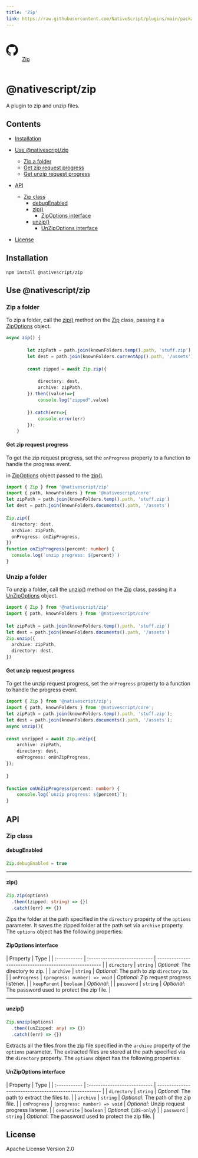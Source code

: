 ```yaml
---
title: 'Zip'
link: https://raw.githubusercontent.com/NativeScript/plugins/main/packages/zip/README.md
---
```


<div style="width: 100%; padding: 1.2em 0em">
	<img alt="github logo" src="../assets/images/github/GitHub-Mark-32px.png" style="display: inline; margin: 1em 0.5em 1em 0em">
	<a href="https://github.com/NativeScript/plugins/tree/main/packages/zip" target="_blank" noopener>Zip</a>
</div>

# @nativescript/zip

<!-- TODO: Describe "keepParent" and "overwrite" properties
 -->

A plugin to zip and unzip files.

## Contents

- [Installation](#installation)

- [Use @nativescript/zip](#use-nativescriptzip)
  - [Zip a folder](#zip-a-folder)
  - [Get zip request progress](#get-zip-request-progress)
  - [Get unzip request progress](#get-unzip-request-progress)
- [API](#api)
  - [Zip class](#zip-class)
    - [debugEnabled](#debugenabled)
    - [zip()](#zip)
      - [ZipOptions interface](#zipoptions-interface)
    - [unzip()](#unzip)
      - [UnZipOptions interface](#unzipoptions-interface)
- [License](#license)

## Installation

```cli
npm install @nativescript/zip
```

## Use @nativescript/zip

### Zip a folder

To zip a folder, call the [zip()](#zip) method on the [Zip](#zip-class) class, passing it a [ZipOptions]() object.

```typescript
async zip() {

        let zipPath = path.join(knownFolders.temp().path, 'stuff.zip');
        let dest = path.join(knownFolders.currentApp().path, '/assets');

        const zipped = await Zip.zip({

            directory: dest,
            archive: zipPath,
        }).then((value)=>{
            console.log("zipped",value)

        }).catch(err=>{
            console.error(err)
        });
    }
```

#### Get zip request progress

To get the zip request progress, set the `onProgress` property to a function to handle the progress event.

in [ZipOptions](#zipoptions) object passed to the [zip()](#zip).

```typescript
import { Zip } from '@nativescript/zip'
import { path, knownFolders } from '@nativescript/core'
let zipPath = path.join(knownFolders.temp().path, 'stuff.zip')
let dest = path.join(knownFolders.documents().path, '/assets')

Zip.zip({
  directory: dest,
  archive: zipPath,
  onProgress: onZipProgress,
})
function onZipProgress(percent: number) {
  console.log(`unzip progress: ${percent}`)
}
```

### Unzip a folder

To unzip a folder, call the [unzip()](#unzip) method on the [Zip](#zip-class) class, passing it a [UnZipOptions](#unzipoptions) object.

```typescript
import { Zip } from '@nativescript/zip'
import { path, knownFolders } from '@nativescript/core'

let zipPath = path.join(knownFolders.temp().path, 'stuff.zip')
let dest = path.join(knownFolders.documents().path, '/assets')
Zip.unzip({
  archive: zipPath,
  directory: dest,
})
```

#### Get unzip request progress

To get the unzip request progress, set the `onProgress` property to a function to handle the progress event.

```typescript
import { Zip } from '@nativescript/zip';
import { path, knownFolders } from '@nativescript/core';
let zipPath = path.join(knownFolders.temp().path, 'stuff.zip');
let dest = path.join(knownFolders.documents().path, '/assets');
async unzip(){

const unzipped = await Zip.unzip({
	archive: zipPath,
	directory: dest,
	onProgress: onUnZipProgress,
});

}

function onUnZipProgress(percent: number) {
	console.log(`unzip progress: ${percent}`);
}
```

## API

### Zip class

#### debugEnabled

```ts
Zip.debugEnabled = true
```

---

#### zip()

```ts
Zip.zip(options)
  .then((zipped: string) => {})
  .catch((err) => {})
```

Zips the folder at the path specified in the `directory` property of the `options` parameter. It saves the zipped folder at the path set via `archive` property. The `options` object has the following properties:

#### ZipOptions interface

| Property     | Type                         |
| :----------- | :--------------------------- | ------------------------------------------------------ |
| `directory`  | `string`                     | _Optional_: The directory to zip.                      |
| `archive`    | `string`                     | _Optional_: The path to zip `directory` to.            |
| `onProgress` | `(progress: number) => void` | _Optional_: Zip request progress listener.             |
| `keepParent` | `boolean`                    | _Optional_:                                            |
| `password`   | `string`                     | _Optional_: The password used to protect the zip file. |

---

#### unzip()

```ts
Zip.unzip(options)
  .then((unZipped: any) => {})
  .catch((err) => {})
```

Extracts all the files from the zip file specified in the `archive` property of the `options` parameter. The extracted files are stored at the path specified via the `directory` property. The `options` object has the following properties:

#### UnZipOptions interface

| Property     | Type                         |
| :----------- | :--------------------------- | ------------------------------------------------------ |
| `directory`  | `string`                     | _Optional_: The path to extract the files to.          |
| `archive`    | `string`                     | _Optional_: The path of the zip file.                  |
| `onProgress` | `(progress: number) => void` | _Optional_: Unzip request progress listener.           |
| `overwrite`  | `boolean`                    | _Optional_: (`iOS-only`)                               |
| `password`   | `string`                     | _Optional_: The password used to protect the zip file. |

## License

Apache License Version 2.0
